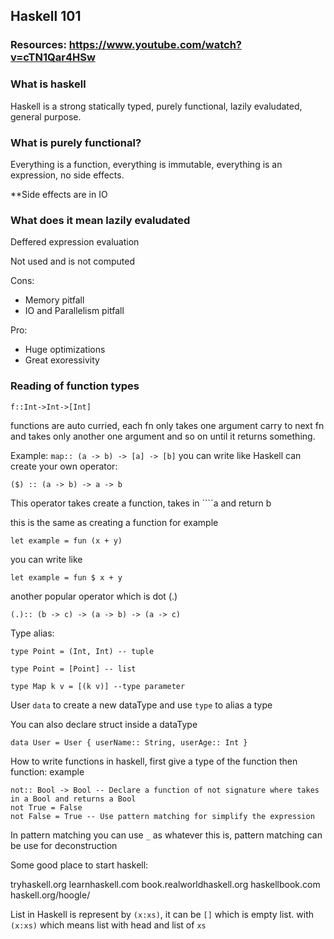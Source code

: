 ## Haskell 101

### Resources: https://www.youtube.com/watch?v=cTN1Qar4HSw

### What is haskell

Haskell is a strong statically typed, purely functional, lazily evaludated, general purpose.

### What is purely functional?

Everything is a function, everything is immutable, everything is an expression, no side effects.

\*\*Side effects are in IO

### What does it mean lazily evaludated

Deffered expression evaluation

Not used and is not computed

Cons:

- Memory pitfall
- IO and Parallelism pitfall

Pro:

- Huge optimizations
- Great exoressivity

### Reading of function types

```
f::Int->Int->[Int]
```

functions are auto curried, each fn only takes one argument carry to next fn and takes only another one argument and so on until it returns something.

Example: `map:: (a -> b) -> [a] -> [b]`
you can write like
Haskell can create your own operator:

```
($) :: (a -> b) -> a -> b
```

This operator takes create a function, takes in ````a and return b

this is the same as creating a function for example

```
let example = fun (x + y)
```

you can write like

```
let example = fun $ x + y
```

another popular operator which is dot (.)

```
(.):: (b -> c) -> (a -> b) -> (a -> c)
```

Type alias:

```
type Point = (Int, Int) -- tuple

type Point = [Point] -- list

type Map k v = [(k v)] --type parameter
```

User `data` to create a new dataType and use `type` to alias a type

You can also declare struct inside a dataType

```
data User = User { userName:: String, userAge:: Int }
```

How to write functions in haskell, first give a type of the function then function: example

```
not:: Bool -> Bool -- Declare a function of not signature where takes in a Bool and returns a Bool
not True = False
not False = True -- Use pattern matching for simplify the expression
```

In pattern matching you can use `_` as whatever this is, pattern matching can be use for deconstruction

Some good place to start haskell:

tryhaskell.org
learnhaskell.com
book.realworldhaskell.org
haskellbook.com
haskell.org/hoogle/

List in Haskell is represent by `(x:xs)`, it can be `[]` which is empty list. with `(x:xs)` which means list with head and list of `xs`
